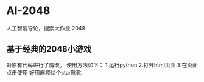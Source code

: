 # AI-2048
人工智能导论，搜索大作业 2048
## 基于经典的2048小游戏
对原有代码进行了魔改。
使用方法如下：
1.运行python
2.打开html页面
3.在页面点击使用
好用麻烦给个star靴靴
